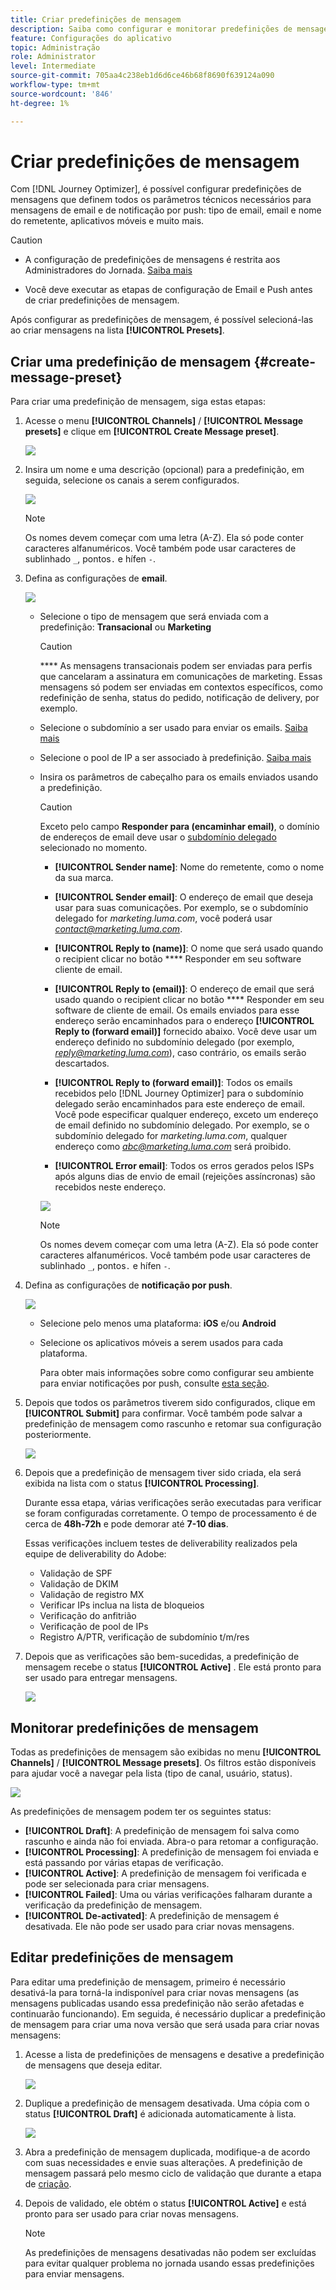 ```yaml
---
title: Criar predefinições de mensagem
description: Saiba como configurar e monitorar predefinições de mensagens
feature: Configurações do aplicativo
topic: Administração
role: Administrator
level: Intermediate
source-git-commit: 705aa4c238eb1d6d6ce46b68f8690f639124a090
workflow-type: tm+mt
source-wordcount: '846'
ht-degree: 1%

---
```



# Criar predefinições de mensagem

Com [!DNL Journey Optimizer], é possível configurar predefinições de mensagens que definem todos os parâmetros técnicos necessários para mensagens de email e de notificação por push: tipo de email, email e nome do remetente, aplicativos móveis e muito mais.

>[!CAUTION]
>
> * A configuração de predefinições de mensagens é restrita aos Administradores do Jornada. [Saiba mais](../administration/ootb-product-profiles.md#journey-administrator)
   >
   > 
* Você deve executar as etapas de configuração de Email e Push antes de criar predefinições de mensagem.


Após configurar as predefinições de mensagem, é possível selecioná-las ao criar mensagens na lista **[!UICONTROL Presets]**.

## Criar uma predefinição de mensagem {#create-message-preset}

Para criar uma predefinição de mensagem, siga estas etapas:

1. Acesse o menu **[!UICONTROL Channels]** / **[!UICONTROL Message presets]** e clique em **[!UICONTROL Create Message preset]**.

   ![](../assets/preset-create.png)

1. Insira um nome e uma descrição (opcional) para a predefinição, em seguida, selecione os canais a serem configurados.

   ![](../assets/preset-general.png)

   >[!NOTE]
   >
   > Os nomes devem começar com uma letra (A-Z). Ela só pode conter caracteres alfanuméricos. Você também pode usar caracteres de sublinhado `_`, pontos`.` e hífen `-`.

1. Defina as configurações de **email**.

   ![](../assets/preset-email.png)

   * Selecione o tipo de mensagem que será enviada com a predefinição: **Transacional** ou **Marketing**

      >[!CAUTION]
      >
      > **** As mensagens transacionais podem ser enviadas para perfis que cancelaram a assinatura em comunicações de marketing. Essas mensagens só podem ser enviadas em contextos específicos, como redefinição de senha, status do pedido, notificação de delivery, por exemplo.

   * Selecione o subdomínio a ser usado para enviar os emails. [Saiba mais](about-subdomain-delegation.md)
   * Selecione o pool de IP a ser associado à predefinição. [Saiba mais](ip-pools.md)
   * Insira os parâmetros de cabeçalho para os emails enviados usando a predefinição.

      >[!CAUTION]
      >
      >Exceto pelo campo **Responder para (encaminhar email)**, o domínio de endereços de email deve usar o [subdomínio delegado](about-subdomain-delegation.md) selecionado no momento.

      * **[!UICONTROL Sender name]**: Nome do remetente, como o nome da sua marca.

      * **[!UICONTROL Sender email]**: O endereço de email que deseja usar para suas comunicações. Por exemplo, se o subdomínio delegado for *marketing.luma.com*, você poderá usar *contact@marketing.luma.com*.

      * **[!UICONTROL Reply to (name)]**: O nome que será usado quando o recipient clicar no botão  **** Responder em seu software cliente de email.

      * **[!UICONTROL Reply to (email)]**: O endereço de email que será usado quando o recipient clicar no botão  **** Responder em seu software de cliente de email. Os emails enviados para esse endereço serão encaminhados para o endereço **[!UICONTROL Reply to (forward email)]** fornecido abaixo. Você deve usar um endereço definido no subdomínio delegado (por exemplo, *reply@marketing.luma.com*), caso contrário, os emails serão descartados.

      * **[!UICONTROL Reply to (forward email)]**: Todos os emails recebidos pelo  [!DNL Journey Optimizer] para o subdomínio delegado serão encaminhados para este endereço de email. Você pode especificar qualquer endereço, exceto um endereço de email definido no subdomínio delegado. Por exemplo, se o subdomínio delegado for *marketing.luma.com*, qualquer endereço como *abc@marketing.luma.com* será proibido.

      * **[!UICONTROL Error email]**: Todos os erros gerados pelos ISPs após alguns dias de envio de email (rejeições assíncronas) são recebidos neste endereço.

      ![](../assets/preset-header.png)

      >[!NOTE]
      >
      >Os nomes devem começar com uma letra (A-Z). Ela só pode conter caracteres alfanuméricos. Você também pode usar caracteres de sublinhado `_`, pontos`.` e hífen `-`.


1. Defina as configurações de **notificação por push**.

   ![](../assets/preset-push.png)

   * Selecione pelo menos uma plataforma: **iOS** e/ou **Android**

   * Selecione os aplicativos móveis a serem usados para cada plataforma.

      Para obter mais informações sobre como configurar seu ambiente para enviar notificações por push, consulte [esta seção](../push-gs.md).

1. Depois que todos os parâmetros tiverem sido configurados, clique em **[!UICONTROL Submit]** para confirmar. Você também pode salvar a predefinição de mensagem como rascunho e retomar sua configuração posteriormente.

   ![](../assets/preset-submit.png)

1. Depois que a predefinição de mensagem tiver sido criada, ela será exibida na lista com o status **[!UICONTROL Processing]**.

   Durante essa etapa, várias verificações serão executadas para verificar se foram configuradas corretamente. O tempo de processamento é de cerca de **48h-72h** e pode demorar até **7-10 dias**.

   Essas verificações incluem testes de deliverability realizados pela equipe de deliverability do Adobe:

   * Validação de SPF
   * Validação de DKIM
   * Validação de registro MX
   * Verificar IPs inclua na lista de bloqueios
   * Verificação do anfitrião
   * Verificação de pool de IPs
   * Registro A/PTR, verificação de subdomínio t/m/res

1. Depois que as verificações são bem-sucedidas, a predefinição de mensagem recebe o status **[!UICONTROL Active]** . Ele está pronto para ser usado para entregar mensagens.

   <!-- later on, users will be notified in Pulse -->

   ![](../assets/preset-active.png)

## Monitorar predefinições de mensagem

Todas as predefinições de mensagem são exibidas no menu **[!UICONTROL Channels]** / **[!UICONTROL Message presets]**. Os filtros estão disponíveis para ajudar você a navegar pela lista (tipo de canal, usuário, status).

![](../assets/preset-filters.png)

As predefinições de mensagem podem ter os seguintes status:

* **[!UICONTROL Draft]**: A predefinição de mensagem foi salva como rascunho e ainda não foi enviada. Abra-o para retomar a configuração.
* **[!UICONTROL Processing]**: A predefinição de mensagem foi enviada e está passando por várias etapas de verificação.
* **[!UICONTROL Active]**: A predefinição de mensagem foi verificada e pode ser selecionada para criar mensagens.
* **[!UICONTROL Failed]**: Uma ou várias verificações falharam durante a verificação da predefinição de mensagem.
* **[!UICONTROL De-activated]**: A predefinição de mensagem é desativada. Ele não pode ser usado para criar novas mensagens.

## Editar predefinições de mensagem

Para editar uma predefinição de mensagem, primeiro é necessário desativá-la para torná-la indisponível para criar novas mensagens (as mensagens publicadas usando essa predefinição não serão afetadas e continuarão funcionando). Em seguida, é necessário duplicar a predefinição de mensagem para criar uma nova versão que será usada para criar novas mensagens:

1. Acesse a lista de predefinições de mensagens e desative a predefinição de mensagens que deseja editar.

   ![](../assets/preset-deactivate.png)

1. Duplique a predefinição de mensagem desativada. Uma cópia com o status **[!UICONTROL Draft]** é adicionada automaticamente à lista.

   ![](../assets/preset-duplicated.png)

1. Abra a predefinição de mensagem duplicada, modifique-a de acordo com suas necessidades e envie suas alterações. A predefinição de mensagem passará pelo mesmo ciclo de validação que durante a etapa de [criação](#create-message-preset).

1. Depois de validado, ele obtém o status **[!UICONTROL Active]** e está pronto para ser usado para criar novas mensagens.

   >[!NOTE]
   >
   >As predefinições de mensagens desativadas não podem ser excluídas para evitar qualquer problema no jornada usando essas predefinições para enviar mensagens.


